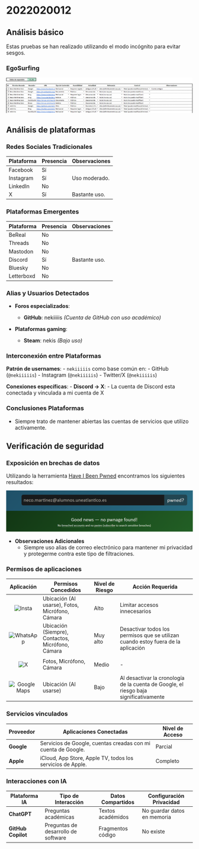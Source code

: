 # 2022020012

## Análisis básico

Estas pruebas se han realizado utilizando el modo incógnito para evitar sesgos.

### EgoSurfing

![EgoSurfing](./EgoSurfing.PNG)

## Análisis de plataformas

### Redes Sociales Tradicionales
| Plataforma   | Presencia | Observaciones |
|--------------|-----------|---------------|
| Facebook     | Sí        |               |
| Instagram    | Sí        | Uso moderado. |
| LinkedIn     | No        |               |
| X            | Sí        | Bastante uso. |

### Plataformas Emergentes
| Plataforma   | Presencia | Observaciones |
|--------------|-----------|---------------|
| BeReal       | No        |               |
| Threads      | No        |               |
| Mastodon     | No        |               |
| Discord      | Sí        | Bastante uso. |
| Bluesky      | No        |               |
| Letterboxd   | No        |               |

### Alias y Usuarios Detectados
- **Foros especializados**:
    - **GitHub**: nekiiiiis
      *(Cuenta de GitHub con uso académico)*

- **Plataformas gaming**:
    - **Steam**: nekis
      *(Bajo uso)*
    

### Interconexión entre Plataformas

**Patrón de usernames**:
    - `nekiiiiis` como base común en:
        - GitHub (`@nekiiiiis`)
        - Instagram (`@nekiiiiis`)
        - Twitter/X (`@nekiiiiis`)

**Conexiones específicas**:
    - **Discord → X**:
        - La cuenta de Discord esta conectada y vinculada a mi cuenta de X



### Conclusiones Plataformas

- Siempre trato de mantener abiertas las cuentas de servicios que utilizo activamente.


## Verificación de seguridad

### Exposición en brechas de datos

Utilizando la herramienta [Have I Been Pwned](https://haveibeenpwned.com/) encontramos los siguientes resultados:

![Have I Been Pwned](./HaveIBeenPwned.PNG)

- **Observaciones Adicionales**
    - Siempre uso alias de correo electrónico para mantener mi privacidad y protegerme contra este tipo de filtraciones.

### Permisos de aplicaciones
| Aplicación  | Permisos Concedidos | Nivel de Riesgo | Acción Requerida |
|-----------------------|----------------------|-----------------|-------------------|
| <p align="center"><img src="https://upload.wikimedia.org/wikipedia/commons/thumb/e/e7/Instagram_logo_2016.svg/1200px-Instagram_logo_2016.svg.png" alt="Insta" width="50"></p> | Ubicación (Al usarse), Fotos, Micrófono, Cámara | Alto | Limitar accesos innecesarios |
| <p align="center"><img src="https://upload.wikimedia.org/wikipedia/commons/thumb/6/6b/WhatsApp.svg/512px-WhatsApp.svg.png" alt="WhatsApp" width="50"></p> | Ubicación (Siempre), Contactos, Micrófono, Cámara | Muy alto | Desactivar todos los permisos que se utilizan cuando estoy fuera de la aplicación |
| <p align="center"><img src="https://upload.wikimedia.org/wikipedia/commons/5/53/X_logo_2023_original.svg" alt="X" width="50"></p> | Fotos, Micrófono, Cámara | Medio | - |
| <p align="center"><img src="https://upload.wikimedia.org/wikipedia/commons/thumb/3/39/Google_Maps_icon_%282015-2020%29.svg/640px-Google_Maps_icon_%282015-2020%29.svg.png" alt="Google Maps" width="50"></p> | Ubicación (Al usarse) | Bajo | Al desactivar la cronología de la cuenta de Google, el riesgo baja significativamente |

### Servicios vinculados
| Proveedor | Aplicaciones Conectadas                                       | Nivel de Acceso | 
|-----------|---------------------------------------------------------------|-----------------|
| **Google** | Servicios de Google, cuentas creadas con mi cuenta de Google. | Parcial         | 
| **Apple** | iCloud, App Store, Apple TV, todos los servicios de Apple.    | Completo        |

### Interacciones con IA
| Plataforma IA | Tipo de Interacción                 | Datos Compartidos | Configuración Privacidad |
|---------------|-------------------------------------|--------------------|--------------------------|
| **ChatGPT** | Preguntas académicas                | Textos académidos | No guardar datos en memoria |
| **GitHub Copilot** | Preguntas de desarrollo de software | Fragmentos código | No existe |
